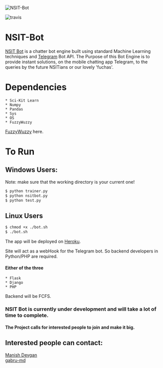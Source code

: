 ![NSIT-Bot](https://github.com/gabru-md/NSIT-Bot/blob/master/resources/images/NSIT-Bot.jpg?raw=true)

![travis](https://travis-ci.org/gabru-md/NSIT-Bot.svg?branch=master)

# NSIT-Bot

[NSIT Bot](https://github.com/gabru-md/NSIT-Bot) is a chatter bot engine built using standard Machine Learning techniques and [Telegram](https://telegram.org/) Bot API.
The Purpose of this Bot Engine is to provide instant solutions, on the mobile chatting app Telegram, to the queries by the future NSITians or our lovely 'fuchas'.

# Dependencies
    * Sci-Kit Learn
    * Numpy
    * Pandas
    * Sys
    * OS
    * FuzzyWuzzy

[FuzzyWuzzy](https://github.com/seatgeek/fuzzywuzzy) here.

# To Run
## Windows Users:
Note: make sure that the working directory is your current one!

```sh
$ python trainer.py
$ python nsitbot.py
$ python test.py
```
## Linux Users

```sh
$ chmod +x ./bot.sh
$ ./bot.sh
```
The app will be deployed on [Heroku](https://www.heroku.com/).

Site will act as a webHook for the Telegram bot. So backend developers in Python/PHP are required. 
#### Either of the three
    * Flask
    * Django
    * PHP

Backend will be FCFS.

### NSIT Bot is currently under development and will take a lot of time to complete.
#### The Project calls for interested people to join and make it big.

## Interested people can contact:
[Manish Devgan](https://www.facebook.com/mr.rkr)<br>
[gabru-md](https://github.com/gabru-md)
